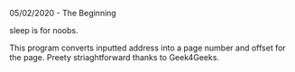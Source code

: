 05/02/2020 - The Beginning 

sleep is for noobs. 

This program converts inputted address into a page number and offset for the page. Preety striaghtforward thanks to Geek4Geeks.
